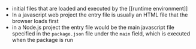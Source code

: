 - initial files that are loaded and executed by the [[runtime environment]]
- In a javascript web project the entry file is usually an HTML file that the browser loads first
- in a Node.js project the entry file would be the main javascript file specified in the `package.json` file under the `main` field, which is executed when the package is run 